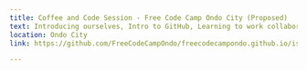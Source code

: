 ```yaml
---
title: Coffee and Code Session - Free Code Camp Ondo City (Proposed)
text: Introducing ourselves, Intro to GitHub, Learning to work collaboratively on github using this website, Solving Algorithm challenges
location: Ondo City
link: https://github.com/FreeCodeCampOndo/freecodecampondo.github.io/issues/1

---
```

